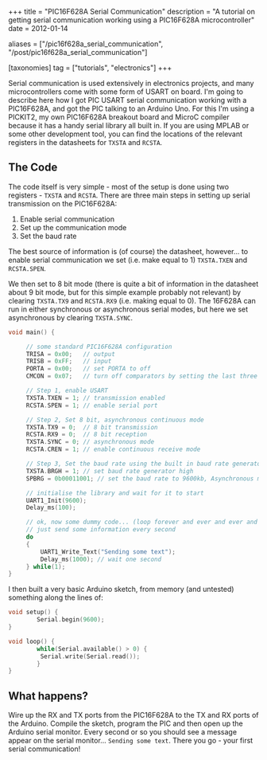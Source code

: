 +++
title = "PIC16F628A Serial Communication"
description = "A tutorial on getting serial communication working using a PIC16F628A microcontroller"
date = 2012-01-14

aliases = ["/pic16f628a_serial_communication", "/post/pic16f628a_serial_communication"]

[taxonomies]
tag = ["tutorials", "electronics"]
+++

Serial communication is used extensively in electronics projects, and many
microcontrollers come with some form of USART on board. I'm going to describe
here how I got PIC USART serial communication working with a PIC16F628A, and got
the PIC talking to an Arduino Uno. For this I'm using a PICKIT2, my own
PIC16F628A breakout board and MicroC compiler because it has a handy serial
library all built in. If you are using MPLAB or some other development tool, you
can find the locations of the relevant registers in the datasheets for `TXSTA` and
`RCSTA`.

## The Code

The code itself is very simple - most of the setup is done using two registers -
`TXSTA` and `RCSTA`. There are three main steps in setting up serial transmission on
the PIC16F628A:

1. Enable serial communication
2. Set up the communication mode
3. Set the baud rate

The best source of information is (of course) the datasheet, however... to
enable serial communication we set (i.e. make equal to 1) `TXSTA.TXEN` and
`RCSTA.SPEN`.

We then set to 8 bit mode (there is quite a bit of information in the datasheet
about 9 bit mode, but for this simple example probably not relevant) by clearing
`TXSTA.TX9` and `RCSTA.RX9` (i.e. making equal to 0). The 16F628A can run in
either synchronous or asynchronous serial modes, but here we set asynchronous by
clearing `TXSTA.SYNC`.

```c
void main() {

     // some standard PIC16F628A configuration
     TRISA = 0x00;   // output
     TRISB = 0xFF;   // input
     PORTA = 0x00;   // set PORTA to off
     CMCON = 0x07;   // turn off comparators by setting the last three bits to 111

     // Step 1, enable USART
     TXSTA.TXEN = 1; // transmission enabled
     RCSTA.SPEN = 1; // enable serial port

     // Step 2, Set 8 bit, asynchronous continuous mode
     TXSTA.TX9 = 0;  // 8 bit transmission
     RCSTA.RX9 = 0;  // 8 bit reception
     TXSTA.SYNC = 0; // asynchronous mode
     RCSTA.CREN = 1; // enable continuous receive mode

     // Step 3, Set the baud rate using the built in baud rate generator
     TXSTA.BRGH = 1; // set baud rate generator high
     SPBRG = 0b00011001; // set the baud rate to 9600kb, Asynchronous mode BTGH=1

     // initialise the library and wait for it to start
     UART1_Init(9600);
     Delay_ms(100);

     // ok, now some dummy code... (loop forever and ever and ever and ...)
     // just send some information every second
     do
     {
         UART1_Write_Text("Sending some text");
         Delay_ms(1000); // wait one second
     } while(1);
}
```

I then built a very basic Arduino sketch, from memory (and untested) something
along the lines of:

```c
void setup() {
        Serial.begin(9600);
}

void loop() {
        while(Serial.available() > 0) {
         Serial.write(Serial.read());
        }
}
```

## What happens?

Wire up the RX and TX ports from the PIC16F628A to the TX and RX ports of the
Arduino. Compile the sketch, program the PIC and then open up the Arduino serial
monitor. Every second or so you should see a message appear on the serial
monitor... `Sending some text`. There you go - your first serial communication!
